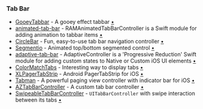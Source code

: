 ### Tab Bar

* [GooeyTabbar](https://github.com/KittenYang/GooeyTabbar) - A gooey effect tabbar [•](https://raw.githubusercontent.com/KittenYang/GooeyTabbar/master/gooeyTabbar_Temple.gif)
* [animated-tab-bar](https://github.com/Ramotion/animated-tab-bar) - RAMAnimatedTabBarController is a Swift module for adding animation to tabbar items [•](https://raw.githubusercontent.com/Ramotion/animated-tab-bar/master/Screenshots/animatedTabBar.gif)
* [CircleBar](https://github.com/softhausHQ/CircleBar) - Fun, easy-to-use tab bar navigation controller [•](https://user-images.githubusercontent.com/7403338/53284076-884de700-3757-11e9-9185-33a67e7b3ba0.gif)
* [Segmentio](https://github.com/Yalantis/Segmentio) - Animated top/bottom segmented control [•](https://raw.githubusercontent.com/Yalantis/Segmentio/master/Assets/animation.gif)
* [adaptive-tab-bar](https://github.com/Ramotion/adaptive-tab-bar) - AdaptiveController is a 'Progressive Reduction' Swift module for adding custom states to Native or Custom iOS UI elements [•](https://raw.githubusercontent.com/Ramotion/adaptive-tab-bar/master/adaptive_tab_bar.gif)
* [ColorMatchTabs](https://github.com/Yalantis/ColorMatchTabs) - Interesting way to display tabs [•](https://raw.githubusercontent.com/Yalantis/ColorMatchTabs/master/Resources/preview.gif)
* [XLPagerTabStrip](https://github.com/xmartlabs/XLPagerTabStrip) - Android PagerTabStrip for iOS [•](https://raw.githubusercontent.com/xmartlabs/XLPagerTabStrip/master/Example/youtube.gif)
* [Tabman](https://github.com/uias/Tabman) - A powerful paging view controller with indicator bar for iOS [•](https://raw.githubusercontent.com/uias/Tabman/master/Docs/img/tm_header.png)
* [AZTabBarController](https://github.com/Minitour/AZTabBarController) - A custom tab bar controller [•](https://raw.githubusercontent.com/Minitour/AZTabBarController/master/Screenshots/aztabbar.gif)
* [SwipeableTabBarController](https://github.com/marcosgriselli/SwipeableTabBarController) - `UITabBarController` with swipe interaction between its tabs [•](https://raw.githubusercontent.com/marcosgriselli/SwipeableTabBarController/master/./Resources/GIFs/SwipeableTabBarController_new.gif)
